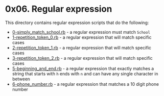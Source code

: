 # 0x06. Regular expression
This directory contains regular expression scripts that do the following:
- [0-simply_match_school.rb](0-simply_match_school.rb) - a regular expression must match `School`
- [1-repetition_token_0.rb](1-repetition_token_0.rb) - a regular expression that will match specific cases
- [2-repetition_token_1.rb](2-repetition_token_1.rb) - a regular expression that will match specific cases
- [3-repetition_token_2.rb](3-repetition_token_2.rb) - a regular expression that will match specific cases
- [5-beginning_and_end.rb](5-beginning_and_end.rb) - a regular expression that exactly matches a string that starts with `h` ends with `n` and can have any single character in between
- [6-phone_number.rb](6-phone_number.rb) - a regular expression that matches a 10 digit phone number